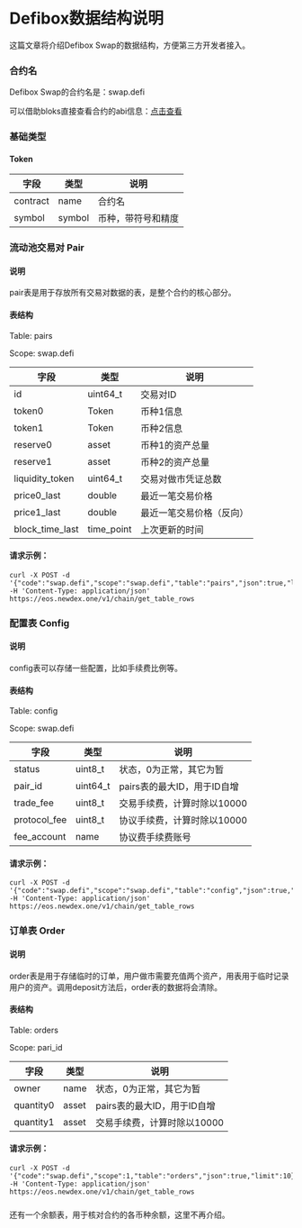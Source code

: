 # Defibox数据结构说明

这篇文章将介绍Defibox Swap的数据结构，方便第三方开发者接入。

### 合约名

Defibox Swap的合约名是：swap.defi

可以借助bloks直接查看合约的abi信息：[点击查看](https://bloks.io/account/swap.defi?loadContract=true&tab=Tables&account=swap.defi&scope=swap.defi&limit=100)

### 基础类型

#### Token

| 字段     | 类型   | 说明               |
| -------- | ------ | ------------------ |
| contract | name   | 合约名             |
| symbol   | symbol | 币种，带符号和精度 |



### 流动池交易对 Pair

#### 说明

pair表是用于存放所有交易对数据的表，是整个合约的核心部分。

#### 表结构

Table: pairs

Scope: swap.defi

| 字段            | 类型       | 说明                     |
| --------------- | ---------- | ------------------------ |
| id              | uint64_t   | 交易对ID                 |
| token0          | Token      | 币种1信息                |
| token1          | Token      | 币种2信息                |
| reserve0        | asset      | 币种1的资产总量          |
| reserve1        | asset      | 币种2的资产总量          |
| liquidity_token | uint64_t   | 交易对做市凭证总数       |
| price0_last     | double     | 最近一笔交易价格         |
| price1_last     | double     | 最近一笔交易价格（反向） |
| block_time_last | time_point | 上次更新的时间           |

#### 请求示例：

```shell
curl -X POST -d '{"code":"swap.defi","scope":"swap.defi","table":"pairs","json":true,"limit":10}' -H 'Content-Type: application/json' https://eos.newdex.one/v1/chain/get_table_rows
```



### 配置表 Config

#### 说明

config表可以存储一些配置，比如手续费比例等。

#### 表结构

Table: config

Scope: swap.defi

| 字段         | 类型     | 说明                        |
| ------------ | -------- | --------------------------- |
| status       | uint8_t  | 状态，0为正常，其它为暂     |
| pair_id      | uint64_t | pairs表的最大ID，用于ID自增 |
| trade_fee    | uint8_t  | 交易手续费，计算时除以10000 |
| protocol_fee | uint8_t  | 协议手续费，计算时除以10000 |
| fee_account  | name     | 协议费手续费账号            |

#### 请求示例：

```shell
curl -X POST -d '{"code":"swap.defi","scope":"swap.defi","table":"config","json":true,"limit":1}' -H 'Content-Type: application/json' https://eos.newdex.one/v1/chain/get_table_rows
```

#### 

### 订单表 Order

#### 说明

order表是用于存储临时的订单，用户做市需要充值两个资产，用表用于临时记录用户的资产。调用deposit方法后，order表的数据将会清除。

#### 表结构

Table: orders

Scope: pari_id

| 字段      | 类型  | 说明                        |
| --------- | ----- | --------------------------- |
| owner     | name  | 状态，0为正常，其它为暂     |
| quantity0 | asset | pairs表的最大ID，用于ID自增 |
| quantity1 | asset | 交易手续费，计算时除以10000 |

#### 请求示例：

```shell
curl -X POST -d '{"code":"swap.defi","scope":1,"table":"orders","json":true,"limit":10}' -H 'Content-Type: application/json' https://eos.newdex.one/v1/chain/get_table_rows
```

### 

还有一个余额表，用于核对合约的各币种余额，这里不再介绍。